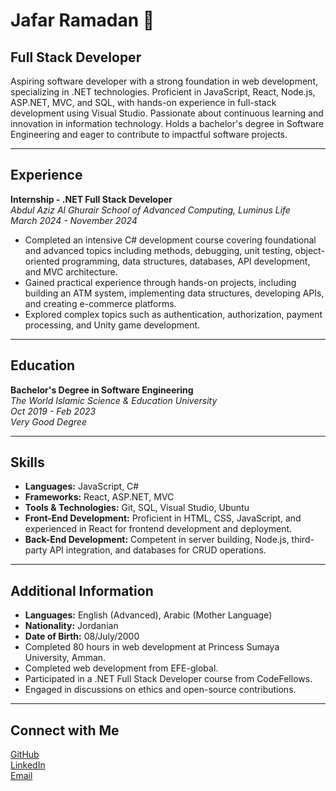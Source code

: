 # Jafar Ramadan 👋

## Full Stack Developer

Aspiring software developer with a strong foundation in web development, specializing in .NET technologies. Proficient in JavaScript, React, Node.js, ASP.NET, MVC, and SQL, with hands-on experience in full-stack development using Visual Studio. Passionate about continuous learning and innovation in information technology. Holds a bachelor's degree in Software Engineering and eager to contribute to impactful software projects.

---

## Experience

**Internship - .NET Full Stack Developer**  
*Abdul Aziz Al Ghurair School of Advanced Computing, Luminus Life*  
*March 2024 - November 2024*  

- Completed an intensive C# development course covering foundational and advanced topics including methods, debugging, unit testing, object-oriented programming, data structures, databases, API development, and MVC architecture.
- Gained practical experience through hands-on projects, including building an ATM system, implementing data structures, developing APIs, and creating e-commerce platforms.
- Explored complex topics such as authentication, authorization, payment processing, and Unity game development.

---

## Education

**Bachelor's Degree in Software Engineering**  
*The World Islamic Science & Education University*  
*Oct 2019 - Feb 2023*  
*Very Good Degree*

---

## Skills

- **Languages:** JavaScript, C#
- **Frameworks:** React, ASP.NET, MVC
- **Tools & Technologies:** Git, SQL, Visual Studio, Ubuntu
- **Front-End Development:** Proficient in HTML, CSS, JavaScript, and experienced in React for frontend development and deployment.
- **Back-End Development:** Competent in server building, Node.js, third-party API integration, and databases for CRUD operations.

---

## Additional Information

- **Languages:** English (Advanced), Arabic (Mother Language)
- **Nationality:** Jordanian
- **Date of Birth:** 08/July/2000
- Completed 80 hours in web development at Princess Sumaya University, Amman.
- Completed web development from EFE-global.
- Participated in a .NET Full Stack Developer course from CodeFellows.
- Engaged in discussions on ethics and open-source contributions.

---

## Connect with Me

[GitHub](https://github.com/jafarramadan)  
[LinkedIn](https://www.linkedin.com/in/jafar-ramadan/)  
[Email](jafarmramadan@gmail.com)
